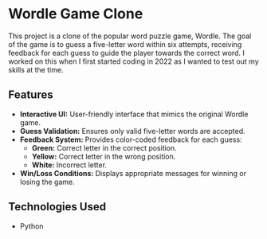 # Wordle Game Clone

This project is a clone of the popular word puzzle game, Wordle. The goal of the game is to guess a five-letter word within six attempts, receiving feedback for each guess to guide the player towards the correct word. I worked on this when I first started coding in 2022 as I wanted to test out my skills at the time.

## Features

- **Interactive UI:** User-friendly interface that mimics the original Wordle game.
- **Guess Validation:** Ensures only valid five-letter words are accepted.
- **Feedback System:** Provides color-coded feedback for each guess:
  - **Green:** Correct letter in the correct position.
  - **Yellow:** Correct letter in the wrong position.
  - **White:** Incorrect letter.
- **Win/Loss Conditions:** Displays appropriate messages for winning or losing the game.

## Technologies Used

- Python
